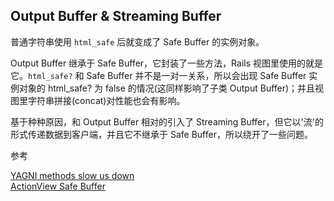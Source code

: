 ## Output Buffer & Streaming Buffer

普通字符串使用 `html_safe` 后就变成了 Safe Buffer 的实例对象。

Output Buffer 继承于 Safe Buffer，它封装了一些方法，Rails 视图里使用的就是它。`html_safe?` 和 Safe Buffer 并不是一对一关系，所以会出现 Safe Buffer 实例对象的 html_safe? 为 false 的情况(这同样影响了子类 Output Buffer)；并且视图里字符串拼接(concat)对性能也会有影响。

基于种种原因，和 Output Buffer 相对的引入了 Streaming Buffer，但它以'流'的形式传递数据到客户端，并且它不继承于 Safe Buffer，所以绕开了一些问题。

参考

[YAGNI methods slow us down](http://tenderlovemaking.com/2014/06/04/yagni-methods-slow-us-down.html)
<br>
[ActionView Safe Buffer](http://thekaiway.com/2013/08/17/actionview-safe-buffer/)

